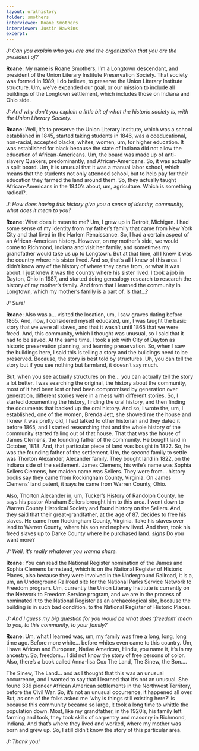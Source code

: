 ```yaml
---
layout: oralhistory
folder: smothers
interviewee: Roane Smothers
interviewer: Justin Hawkins
excerpt: 
---
```


*J: Can you explain who you are and the organization
that you are the president of?*

**Roane**: My name is Roane Smothers, I’m a Longtown descendant, and president of the
Union Literary Institute Preservation Society.
 That society was formed in 1989, I do believe, to
preserve the Union Literary Institute structure.
 Um, we’ve expanded our goal, or our mission to
include all buildings of the Longtown settlement, which includes those on Indiana and Ohio side.

*J: And why don’t you explain a little bit of what the historic society is, with the Union
Literary Society.*

**Roane**: Well, it’s to preserve the Union Literary Institute, which was a school established in
1845, started taking students in 1846, was a coeducational, non-racial, accepted blacks, whites,
women, um, for higher education.
 It was established for black because the state of Indiana did
not allow the education of African-Americans.
 Um, the board was made up of anti-slavery
Quakers, predominantly, and African-Americans.
 So, it was actually a split board.
 Um, it is
unusual that it was a manual labor school, which means that the students not only attended
school, but to help pay for their education they farmed the land around them.
 So, they actually
taught African-Americans in the 1840’s about, um, agriculture.
 Which is something radical?.

*J: How does having this history give you a sense of identity, community, what does it
mean to you?*

**Roane**: What does it mean to me? Um, I grew up in Detroit, Michigan.
 I had some sense of
my identity from my father’s family that came from New York City and that lived in the Harlem
Renaissance.
 So, I had a certain aspect of an African-American history.
 However, on my
mother’s side, we would come to Richmond, Indiana and visit her family, and sometimes my
grandfather would take us up to Longtown.
 But at that time, all I knew it was the country where
his sister lived.
 And so, that’s all I knew of this area.
 I didn’t know any of the history of where
they came from, or what it was about.
 I just knew it was the country where his sister lived.
 I took
a job in Dayton, Ohio in 1987, and started doing genealogy research to research the history of
my mother’s family.
 And from that I learned the community in Longtown, which my mother’s
family is a part of.
 Is that…?
 
*J: Sure!*

**Roane**: Also was a… visited the location, um, I saw graves dating before 1865.
 And, now, I
considered myself educated, um, I was taught the basic story that we were all slaves, and that it
wasn’t until 1865 that we were freed.
 And, this community, which I thought was unusual, so I
said that it had to be saved.
 At the same time, I took a job with City of Dayton as historic
preservation planning, and learning preservation.
 So, when I saw the buildings here, I said this is
telling a story and the buildings need to be preserved.
 Because, the story is best told by
structures.
 Uh, you can tell the story but if you see nothing but farmland, it doesn’t say much.

But, when you see actually structures on the… you can actually tell the story a lot better.
 I was
searching the original, the history about the community, most of it had been lost or had been
compromised by generation over generation, different stories were in a mess with different
stories.
 So, I started documenting the history, finding the oral history, and then finding the
documents that backed up the oral history.
 And so, I wrote the, um, I established, one of the
women, Brenda Jett, she showed me the house and I knew it was pretty old, I had talked to other
historian and they dated it before 1865, and I started researching that and the whole history of the
community started falling out of that house.
 That that was the house of James Clemens, the
founding father of the community.
 He bought land in October, 1818.
 And, that particular piece of
land was bought in 1822.
 So, he was the founding father of the settlement.
 Um, the second
family to settle was Thorton Alexander, Alexander family.
 They bought land in 1822, on the
Indiana side of the settlement.
 James Clemens, his wife’s name was Sophia Sellers Clemens, her
maiden name was Sellers.
 They were from… history books say they came from Rockingham
County, Virginia.
 On James Clemens’ land patent, it says he came from Warren County, Ohio.

Also, Thorton Alexander in, um, Tucker’s History of Randolph County, he says his pastor
Abraham Sellers brought him to this area.
 I went down to Warren County Historical Society and
found history on the Sellers.
 And, they said that their great-grandfather, at the age of 87, decides
to free his slaves.
 He came from Rockingham County, Virginia.
 Take his slaves over land to
Warren County, where his son and nephew lived.
 And then, took his freed slaves up to Darke
County where he purchased land.
 *sighs* Do you want more?
 
*J: Well, it’s really whatever you wanna share.*

**Roane**: You can read the National Register nomination of the James and Sophia Clemens
farmstead, which is on the National Register of Historic Places, also because they were involved
in the Underground Railroad, it is a, um, an Underground Railroad site for the National Parks
Service Network to Freedom program.
 Um, currently the Union Literary Institute is currently on
the Network to Freedom Service program, and we are in the process of nominated it to the
National Register as an archaeological site, because the building is in such bad condition, to the
National Register of Historic Places.

*J: And I guess my big question for you would be what does ‘freedom’ mean to you, to
this community, to your family?*

**Roane**: Um, what I learned was, um, my family was free a long, long, long time ago.
 Before
more white… before whites even came to this country.
 Um, I have African and European, Native
American, Hindu, you name it, it’s in my ancestry.
 So, freedom… I did not know the story of
free persons of color.
 Also, there’s a book called Anna-lisa Cox The Land, The Sinew, the Bon….

The Sinew, The Land… and as I thought that this was an unusual occurrence, and I wanted to say
that I learned that it’s not an unusual.
 She found 336 pioneer African American settlements in the
Northwest Territory, before the Civil War.
 So, it’s not an unusual occurrence, it happened all
over.
 But, as one of the folks asked me ‘why is things still existing here?’ is because this
community became so large, it took a long time to whittle the population down.
 Most, like my
grandfather, in the 1920’s, his family left farming and took, they took skills of carpentry and
masonry in Richmond, Indiana.
 And that’s where they lived and worked, where my mother was
born and grew up.
 So, I still didn’t know the story of this particular area.

*J: Thank you!*
